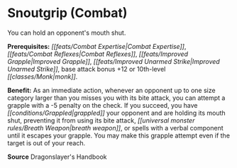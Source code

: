 ﻿---
cssclass: [feats]

---
# Snoutgrip (Combat)

You can hold an opponent's mouth shut.

**Prerequisites:** _[[feats/Combat Expertise|Combat Expertise]]_, _[[feats/Combat Reflexes|Combat Reflexes]]_, _[[feats/Improved Grapple|Improved Grapple]]_, _[[feats/Improved Unarmed Strike|Improved Unarmed Strike]]_, base attack bonus +12 or 10th-level _[[classes/Monk|monk]]_.

**Benefit:** As an immediate action, whenever an opponent up to one size category larger than you misses you with its bite attack, you can attempt a grapple with a -5 penalty on the check. If you succeed, you have _[[conditions/Grappled|grappled]]_ your opponent and are holding its mouth shut, preventing it from using its bite attack, _[[universal monster rules/Breath Weapon|breath weapon]]_, or spells with a verbal component until it escapes your grapple. You may make this grapple attempt even if the target is out of your reach.

**Source** Dragonslayer's Handbook